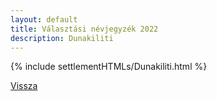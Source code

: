 ```yaml
---
layout: default
title: Választási névjegyzék 2022
description: Dunakiliti
---
```


{% include settlementHTMLs/Dunakiliti.html %}

[Vissza](../)